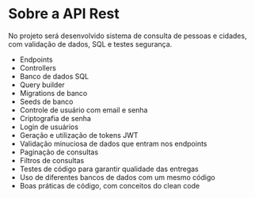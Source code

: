 # Sobre a API Rest

No projeto será desenvolvido sistema de consulta de pessoas e cidades, com validação de
dados, SQL e testes segurança.
- Endpoints
- Controllers
- Banco de dados SQL
- Query builder
- Migrations de banco
- Seeds de banco
- Controle de usuário com email e senha
- Criptografia de senha
- Login de usuários
- Geração e utilização de tokens JWT
- Validação minuciosa de dados que entram nos endpoints
- Paginação de consultas
- Filtros de consultas
- Testes de código para garantir qualidade das entregas
- Uso de diferentes bancos de dados com um mesmo código
- Boas práticas de código, com conceitos do clean code
